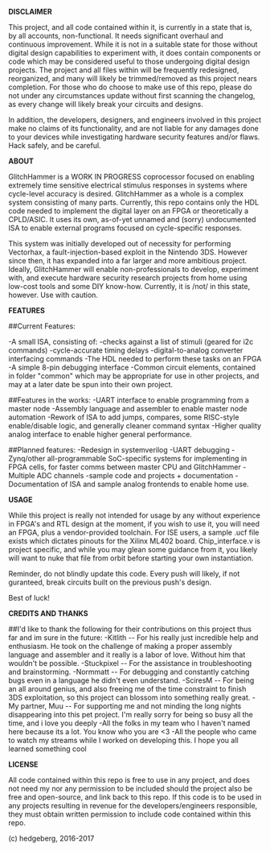 **DISCLAIMER**

This project, and all code contained within it, is currently in a state that is, by all accounts, non-functional. It needs significant overhaul and continuous improvement. While it is not in a suitable state for those without digital design capabilities to experiment with, it does contain components or code which may be considered useful to those undergoing digital design projects. The project and all files within will be frequently redesigned, reorganized, and many will likely be trimmed/removed as this project nears completion. For those who do choose to make use of this repo, please do not under any circumstances update without first scanning the changelog, as every change will likely break your circuits and designs. 

In addition, the developers, designers, and engineers involved in this project make no claims of its functionality, and are not liable for any damages done to your devices while investigating hardware security features and/or flaws. Hack safely, and be careful.



**ABOUT**

GlitchHammer is a WORK IN PROGRESS coprocessor focused on enabling extremely time sensitive electrical stimulus responses in systems where cycle-level accuracy is desired. GlitchHammer as a whole is a complex system consisting of many parts. Currently, this repo contains only the HDL code needed to implement the digital layer on an FPGA or theoretically a CPLD/ASIC. It uses its own, as-of-yet unnamed and (sorry) undocumented ISA to enable external programs focused on cycle-specific responses.

This system was initially developed out of necessity for performing Vectorhax, a fault-injection-based exploit in the Nintendo 3DS. However since then, it has expanded into a far larger and more ambitious project. Ideally, GlitchHammer will enable non-professionals to develop, experiment with, and execute hardware security research projects from home using low-cost tools and some DIY know-how. Currently, it is /not/ in this state, however. Use with caution. 



**FEATURES**

##Current Features:

-A small ISA, consisting of:
    -checks against a list of stimuli (geared for i2c commands)
    -cycle-accurate timing delays
    -digital-to-analog converter interfacing commands
-The HDL needed to perform these tasks on an FPGA 
-A simple 8-pin debugging interface
-Common circuit elements, contained in folder "common" which may be appropriate for use in other projects, and may at a later date be spun into their own project.


##Features in the works:
-UART interface to enable programming from a master node
-Assembly language and assembler to enable master node automation
-Rework of ISA to add jumps, compares, some RISC-style enable/disable logic, and generally cleaner command syntax
-Higher quality analog interface to enable higher general performance.


##Planned features:
-Redesign in systemverilog
-UART debugging 
-Zynq/other all-programmable SoC-specific systems for implementing in FPGA cells, for faster comms between master CPU and GlitchHammer
-Multiple ADC channels
-sample code and projects + documentation
-Documentation of ISA and sample analog frontends to enable home use.



**USAGE**

While this project is really not intended for usage by any without experience in FPGA's and RTL design at the moment, if you wish to use it, you will need an FPGA, plus a vendor-provided toolchain. For ISE users, a sample .ucf file exists which dictates pinouts for the Xilinx ML402 board. Chip_interface.v is project specific, and while you may glean some guidance from it, you likely will want to nuke that file from orbit before starting your own instantiation.

Reminder, do not blindly update this code. Every push will likely, if not guranteed, break circuits built on the previous push's design. 

Best of luck!



**CREDITS AND THANKS**

##I'd like to thank the following for their contributions on this project thus far and im sure in the future:
-Kitlith -- For his really just incredible help and enthusiasm. He took on the challenge of making a proper assembly language and assembler and it really is a labor of love. Without him that wouldn't be possible.
-Stuckpixel -- For the assistance in troubleshooting and brainstorming.
-Normmatt -- For debugging and constantly catching bugs even in a language he didn't even understand.
-SciresM -- For being an all around genius, and also freeing me of the time constraint to finish 3DS exploitation, so this project can blossom into something really great. 
-My partner, Muu -- For supporting me and not minding the long nights disappearing into this pet project. I'm really sorry for being so busy all the time, and i love you deeply
-All the folks in my team who I haven't named here because its a lot. You know who you are <3
-All the people who came to watch my streams while I worked on developing this. I hope you all learned something cool


**LICENSE**

All code contained within this repo is free to use in any project, and does not need my nor any permission to be included should the project also be free and open-source, and link back to this repo. If this code is to be used in any projects resulting in revenue for the developers/engineers responsible, they must obtain written permission to include code contained within this repo. 

(c) hedgeberg, 2016-2017